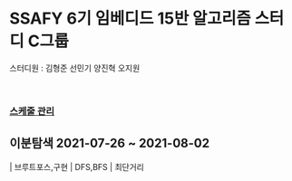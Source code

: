 <h1> SSAFY 6기 임베디드 15반 알고리즘 스터디 C그룹</h1>

  스터디원 : 김형준 선민기 양진혁 오지원

</br>
<a href="https://docs.google.com/spreadsheets/d/1enk4ziaIpllC1OXJL1mqEuoNUDGdqES1kDXqCClyDvU/edit#gid=0"><h3>스케줄 관리</h3></a>

<h2> 이분탐색 2021-07-26 ~ 2021-08-02 </h2>

| 브루트포스,구현 | DFS,BFS | 최단거리
